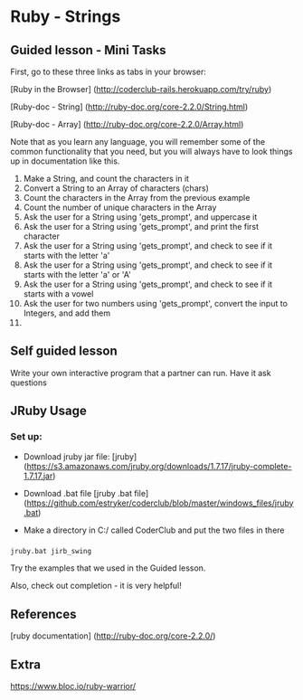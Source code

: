 # Ruby - Strings

## Guided lesson - Mini Tasks
First, go to these three links as tabs in your browser:

[Ruby in the Browser] (http://coderclub-rails.herokuapp.com/try/ruby)
 
[Ruby-doc - String] (http://ruby-doc.org/core-2.2.0/String.html) 

[Ruby-doc - Array] (http://ruby-doc.org/core-2.2.0/Array.html)

Note that as you learn any language, you will remember some of the common functionality that you need, 
but you will always have to look things up in documentation like this. 

1. Make a String, and count the characters in it
1. Convert a String to an Array of characters (chars)
1. Count the characters in the Array from the previous example
1. Count the number of unique characters in the Array
1. Ask the user for a String using 'gets_prompt', and uppercase it
1. Ask the user for a String using 'gets_prompt', and print the first character
1. Ask the user for a String using 'gets_prompt', and check to see if it starts with the letter 'a'
1. Ask the user for a String using 'gets_prompt', and check to see if it starts with the letter 'a' or 'A' 
1. Ask the user for a String using 'gets_prompt', and check to see if it starts with a vowel 
1. Ask the user for two numbers using 'gets_prompt', convert the input to Integers, and add them
1. 

## Self guided lesson
Write your own interactive program that a partner can run. Have it ask questions

## JRuby Usage
### Set up:
* Download jruby jar file:
[jruby] (https://s3.amazonaws.com/jruby.org/downloads/1.7.17/jruby-complete-1.7.17.jar)

* Download .bat file
[jruby .bat file] (https://github.com/estryker/coderclub/blob/master/windows_files/jruby.bat)

* Make a directory in C:/ called CoderClub and put the two files in there

### 
```
jruby.bat jirb_swing
```

Try the examples that we used in the Guided lesson. 

Also, check out <Tab> completion - it is very helpful!

## References
[ruby documentation] (http://ruby-doc.org/core-2.2.0/)

## Extra
https://www.bloc.io/ruby-warrior/
